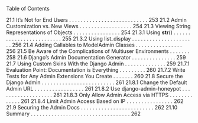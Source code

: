 Table of Contents

21.1 It’s Not for End Users . . . . . . . . . . . . . . . . . . . . . . . . . . . 253
21.2 Admin Customization vs. New Views . . . . . . . . . . . . . . . . . . 254
21.3 Viewing String Representations of Objects . . . . . . . . . . . . . . . . 254
21.3.1 Using __str__() . . . . . . . . . . . . . . . . . . . . . . . . . 255
21.3.2 Using list_display . . . . . . . . . . . . . . . . . . . . . . 256
21.4 Adding Callables to ModelAdmin Classes . . . . . . . . . . . . . . . . 256
21.5 Be Aware of the Complications of Multiuser Environments . . . . . . . 258
21.6 Django’s Admin Documentation Generator . . . . . . . . . . . . . . . 259
21.7 Using Custom Skins With the Django Admin . . . . . . . . . . . . . . 259
21.7.1 Evaluation Point: Documentation is Everything . . . . . . . . . 260
21.7.2 Write Tests for Any Admin Extensions You Create . . . . . . . 260
21.8 Secure the Django Admin . . . . . . . . . . . . . . . . . . . . . . . . . 261
21.8.1 Change the Default Admin URL . . . . . . . . . . . . . . . . . 261
21.8.2 Use django-admin-honeypot . . . . . . . . . . . . . . . . . . . 261
21.8.3 Only Allow Admin Access via HTTPS . . . . . . . . . . . . . 261
21.8.4 Limit Admin Access Based on IP . . . . . . . . . . . . . . . . 262
21.9 Securing the Admin Docs . . . . . . . . . . . . . . . . . . . . . . . . . 262
21.10 Summary . . . . . . . . . . . . . . . . . . . . . . . . . . . . . . . . . . 262
